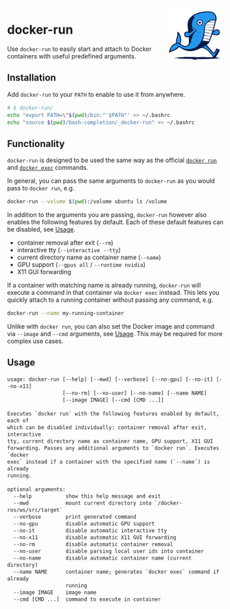 <img src="assets/logo.png" height=130 align="right">

# docker-run

Use `docker-run` to easily start and attach to Docker containers with useful predefined arguments.

## Installation

Add `docker-run` to your `PATH` to enable to use it from anywhere.

```bash
# $ docker-run/
echo "export PATH=\"$(pwd)/bin:"'$PATH"' >> ~/.bashrc
echo "source $(pwd)/bash-completion/_docker-run" >> ~/.bashrc
```

## Functionality

`docker-run` is designed to be used the same way as the official [`docker run`](https://docs.docker.com/engine/reference/commandline/run/) and [`docker exec`](https://docs.docker.com/engine/reference/commandline/exec/) commands.

In general, you can pass the same arguments to `docker-run` as you would pass to `docker run`, e.g.

```bash
docker-run --volume $(pwd):/volume ubuntu ls /volume
```

In addition to the arguments you are passing, `docker-run` however also enables the following features by default. Each of these default features can be disabled, see [Usage](#usage).
- container removal after exit (`--rm`)
- interactive tty (`--interactive --tty`)
- current directory name as container name (`--name`)
- GPU support (`--gpus all` / `--runtime nvidia`)
- X11 GUI forwarding

If a container with matching name is already running, `docker-run` will execute a command in that container via `docker exec` instead. This lets you quickly attach to a running container without passing any command, e.g.

```bash
docker-run --name my-running-container
```

Unlike with `docker run`, you can also set the Docker image and command via `--image` and `--cmd` arguments, see [Usage](#usage). This may be required for more complex use cases.

## Usage

```
usage: docker-run [--help] [--mwd] [--verbose] [--no-gpu] [--no-it] [--no-x11]
                  [--no-rm] [--no-user] [--no-name] [--name NAME]
                  [--image IMAGE] [--cmd [CMD ...]]

Executes `docker run` with the following features enabled by default, each of
which can be disabled individually: container removal after exit, interactive
tty, current directory name as container name, GPU support, X11 GUI
forwarding. Passes any additional arguments to `docker run`. Executes `docker
exec` instead if a container with the specified name (`--name`) is already
running.

optional arguments:
  --help           show this help message and exit
  --mwd            mount current directory into `/docker-ros/ws/src/target`
  --verbose        print generated command
  --no-gpu         disable automatic GPU support
  --no-it          disable automatic interactive tty
  --no-x11         disable automatic X11 GUI forwarding
  --no-rm          disable automatic container removal
  --no-user        disable parsing local user ids into container
  --no-name        disable automatic container name (current directory)
  --name NAME      container name; generates `docker exec` command if already
                   running
  --image IMAGE    image name
  --cmd [CMD ...]  command to execute in container
```
